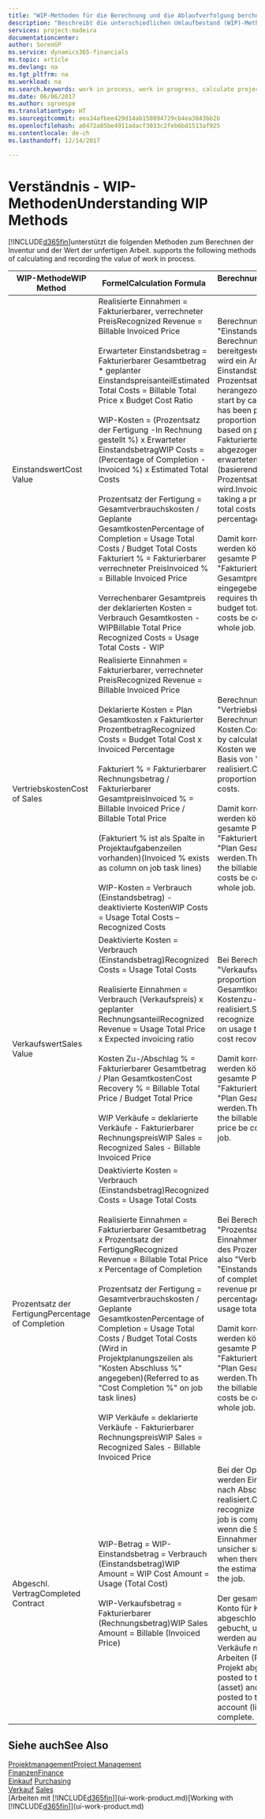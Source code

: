 ```yaml
---
title: "WIP-Methoden für die Berechnung und die Ablaufverfolgung berchnen und aufzeichnen | Microsoft Docs."
description: "Beschreibt die unterschiedlichen Umlaufbestand (WIP)-Methoden, die verwendet werden können, um Finanzdaten für Projekte zu senden und zu überwachen, die im Umlaufbestand sind."
services: project-madeira
documentationcenter: 
author: SorenGP
ms.service: dynamics365-financials
ms.topic: article
ms.devlang: na
ms.tgt_pltfrm: na
ms.workload: na
ms.search.keywords: work in process, work in progress, calculate project WIP
ms.date: 06/06/2017
ms.author: sgroespe
ms.translationtype: HT
ms.sourcegitcommit: eea34afbee429d14ab150894729cb4ea3843bb2b
ms.openlocfilehash: a0472a85be4911adacf3033c2feb6bd1513af925
ms.contentlocale: de-ch
ms.lasthandoff: 12/14/2017

---
```

# <a name="understanding-wip-methods"></a><span data-ttu-id="445e1-103">Verständnis - WIP-Methoden</span><span class="sxs-lookup"><span data-stu-id="445e1-103">Understanding WIP Methods</span></span>
[!INCLUDE[d365fin](includes/d365fin_md.md)]<span data-ttu-id="445e1-104">unterstützt die folgenden Methoden zum Berechnen der Inventur und der Wert der unfertigen Arbeit.</span><span class="sxs-lookup"><span data-stu-id="445e1-104"> supports the following methods of calculating and recording the value of work in process.</span></span>

| <span data-ttu-id="445e1-105">WIP-Methode</span><span class="sxs-lookup"><span data-stu-id="445e1-105">WIP Method</span></span> | <span data-ttu-id="445e1-106">Formel</span><span class="sxs-lookup"><span data-stu-id="445e1-106">Calculation Formula</span></span> | <span data-ttu-id="445e1-107">Berechnungsbeschreibung</span><span class="sxs-lookup"><span data-stu-id="445e1-107">Calculation Description</span></span> |
| --- | --- | --- |
| <span data-ttu-id="445e1-108">Einstandswert</span><span class="sxs-lookup"><span data-stu-id="445e1-108">Cost Value</span></span> |<span data-ttu-id="445e1-109">Realisierte Einnahmen = Fakturierbarer, verrechneter Preis</span><span class="sxs-lookup"><span data-stu-id="445e1-109">Recognized Revenue = Billable Invoiced Price</span></span><br /><br /> <span data-ttu-id="445e1-110">Erwarteter Einstandsbetrag = Fakturierbarer Gesamtbetrag \* geplanter Einstandspreisanteil</span><span class="sxs-lookup"><span data-stu-id="445e1-110">Estimated Total Costs = Billable Total Price x Budget Cost Ratio</span></span><br /><br /> <span data-ttu-id="445e1-111">WIP-Kosten = (Prozentsatz der Fertigung -In Rechnung gestellt %) x Erwarteter Einstandsbetrag</span><span class="sxs-lookup"><span data-stu-id="445e1-111">WIP Costs = (Percentage of Completion - Invoiced %) x Estimated Total Costs</span></span><br /><br /> <span data-ttu-id="445e1-112">Prozentsatz der Fertigung = Gesamtverbrauchskosten / Geplante Gesamtkosten</span><span class="sxs-lookup"><span data-stu-id="445e1-112">Percentage of Completion = Usage Total Costs / Budget Total Costs</span></span><br /> <span data-ttu-id="445e1-113">Fakturiert % = Fakturierbarer verrechneter Preis</span><span class="sxs-lookup"><span data-stu-id="445e1-113">Invoiced % = Billable Invoiced Price</span></span><br /><br /> <span data-ttu-id="445e1-114">Verrechenbarer Gesamtpreis der deklarierten Kosten = Verbrauch Gesamtkosten - WIP</span><span class="sxs-lookup"><span data-stu-id="445e1-114">Billable Total Price Recognized Costs = Usage Total Costs - WIP</span></span> |<span data-ttu-id="445e1-115">Berechnungen vom Typ "Einstandswert" beginnen mit der Berechnung des Werts dessen, was bereitgestellt wurde. Zu diesem Zweck wird ein Anteil des erwarteten Einstandsbetrags (basierend auf dem Prozentsatz der Fertigstellung) herangezogen.</span><span class="sxs-lookup"><span data-stu-id="445e1-115">Cost value calculations start by calculating the value of what has been provided by taking a proportion of the estimated total costs based on percentage of completion.</span></span> <span data-ttu-id="445e1-116">Fakturierte Einstandsbeträge werden abgezogen, indem ein Anteil des erwarteten Einstandsbetrags (basierend auf dem fakturierten Prozentsatz) herangezogen wird.</span><span class="sxs-lookup"><span data-stu-id="445e1-116">Invoiced costs are subtracted by taking a proportion of the estimated total costs based on the invoiced percentage.</span></span><br /><br /> <span data-ttu-id="445e1-117">Damit korrekte Ergebnisse erzielt werden können, müssen für das gesamte Projekt Werte für "Fakturierbarer Gesamtbetrag", "Plan Gesamtpreis" und "Plan Gesamtkosten" eingegeben werden.</span><span class="sxs-lookup"><span data-stu-id="445e1-117">This calculation requires that the billable total price, budget total price, and budget total costs be correctly entered for the whole job.</span></span> |
| <span data-ttu-id="445e1-118">Vertriebskosten</span><span class="sxs-lookup"><span data-stu-id="445e1-118">Cost of Sales</span></span> |<span data-ttu-id="445e1-119">Realisierte Einnahmen = Fakturierbarer, verrechneter Preis</span><span class="sxs-lookup"><span data-stu-id="445e1-119">Recognized Revenue = Billable Invoiced Price</span></span><br /><br /> <span data-ttu-id="445e1-120">Deklarierte Kosten = Plan Gesamtkosten x Fakturierter Prozentbetrag</span><span class="sxs-lookup"><span data-stu-id="445e1-120">Recognized Costs = Budget Total Cost x Invoiced Percentage</span></span><br /><br /> <span data-ttu-id="445e1-121">Fakturiert % = Fakturierbarer Rechnungsbetrag / Fakturierbarer Gesamtpreis</span><span class="sxs-lookup"><span data-stu-id="445e1-121">Invoiced % = Billable Invoiced Price / Billable Total Price</span></span><br /><br /> <span data-ttu-id="445e1-122">(Fakturiert % ist als Spalte in Projektaufgabenzeilen vorhanden)</span><span class="sxs-lookup"><span data-stu-id="445e1-122">(Invoiced % exists as column on job task lines)</span></span><br /><br /> <span data-ttu-id="445e1-123">WIP-Kosten = Verbrauch (Einstandsbetrag) - deaktivierte Kosten</span><span class="sxs-lookup"><span data-stu-id="445e1-123">WIP Costs = Usage Total Costs – Recognized Costs</span></span> |<span data-ttu-id="445e1-124">Berechnungen vom Typ "Vertriebskosten" beginnen mit der Berechnung der deklarierten Kosten.</span><span class="sxs-lookup"><span data-stu-id="445e1-124">Cost of sales calculations begin by calculating the recognized costs.</span></span> <span data-ttu-id="445e1-125">Kosten werden proportional auf der Basis von "Plan Gesamtkosten" realisiert.</span><span class="sxs-lookup"><span data-stu-id="445e1-125">Costs are recognized proportionally based on budget total costs.</span></span><br /><br /> <span data-ttu-id="445e1-126">Damit korrekte Ergebnisse erzielt werden können, müssen für das gesamte Projekt Werte für "Fakturierbarer Gesamtbetrag" und "Plan Gesamtkosten" eingegeben werden.</span><span class="sxs-lookup"><span data-stu-id="445e1-126">This calculation requires that the billable total price and budget total costs be correctly entered for the whole job.</span></span> |
| <span data-ttu-id="445e1-127">Verkaufswert</span><span class="sxs-lookup"><span data-stu-id="445e1-127">Sales Value</span></span> |<span data-ttu-id="445e1-128">Deaktivierte Kosten = Verbrauch (Einstandsbetrag)</span><span class="sxs-lookup"><span data-stu-id="445e1-128">Recognized Costs = Usage Total Costs</span></span><br /><br /> <span data-ttu-id="445e1-129">Realisierte Einnahmen = Verbrauch (Verkaufspreis) x geplanter Rechnungsanteil</span><span class="sxs-lookup"><span data-stu-id="445e1-129">Recognized Revenue = Usage Total Price x Expected invoicing ratio</span></span><br /><br /> <span data-ttu-id="445e1-130">Kosten Zu-/Abschlag % = Fakturierbarer Gesamtbetrag / Plan Gesamtkosten</span><span class="sxs-lookup"><span data-stu-id="445e1-130">Cost Recovery % = Billable Total Price / Budget Total Price</span></span><br /><br /> <span data-ttu-id="445e1-131">WIP Verkäufe = deklarierte Verkäufe - Fakturierbarer Rechnungspreis</span><span class="sxs-lookup"><span data-stu-id="445e1-131">WIP Sales = Recognized Sales - Billable Invoiced Price</span></span> |<span data-ttu-id="445e1-132">Bei Berechnungen vom Typ "Verkaufswert" werden die Einnahmen proportional basierend auf "Verbrauch Gesamtkosten" und dem erwarteten Kostenzu-/-abschlagsanteil realisiert.</span><span class="sxs-lookup"><span data-stu-id="445e1-132">Sales value calculations recognize revenue proportionally based on usage total costs and the expected cost recovery ratio.</span></span><br /><br /> <span data-ttu-id="445e1-133">Damit korrekte Ergebnisse erzielt werden können, müssen für das gesamte Projekt Werte für "Fakturierbarer Gesamtbetrag" und "Plan Gesamtkosten" eingegeben werden.</span><span class="sxs-lookup"><span data-stu-id="445e1-133">This calculation requires that the billable total price and budget total price be correctly entered for the whole job.</span></span> |
| <span data-ttu-id="445e1-134">Prozentsatz der Fertigung</span><span class="sxs-lookup"><span data-stu-id="445e1-134">Percentage of Completion</span></span> |<span data-ttu-id="445e1-135">Deaktivierte Kosten = Verbrauch (Einstandsbetrag)</span><span class="sxs-lookup"><span data-stu-id="445e1-135">Recognized Costs = Usage Total Costs</span></span><br /><br /> <span data-ttu-id="445e1-136">Realisierte Einnahmen = Fakturierbarer Gesamtbetrag x Prozentsatz der Fertigung</span><span class="sxs-lookup"><span data-stu-id="445e1-136">Recognized Revenue = Billable Total Price x Percentage of Completion</span></span><br /><br /> <span data-ttu-id="445e1-137">Prozentsatz der Fertigung = Gesamtverbrauchskosten / Geplante Gesamtkosten</span><span class="sxs-lookup"><span data-stu-id="445e1-137">Percentage of Completion = Usage Total Costs / Budget Total Costs</span></span><br /> <span data-ttu-id="445e1-138">(Wird in Projektplanungszeilen als "Kosten Abschluss %" angegeben)</span><span class="sxs-lookup"><span data-stu-id="445e1-138">(Referred to as "Cost Completion %" on job task lines)</span></span><br /><br /> <span data-ttu-id="445e1-139">WIP Verkäufe = deklarierte Verkäufe - Fakturierbarer Rechnungspreis</span><span class="sxs-lookup"><span data-stu-id="445e1-139">WIP Sales = Recognized Sales - Billable Invoiced Price</span></span> |<span data-ttu-id="445e1-140">Bei Berechnungen vom Typ "Prozentsatz der Fertigung" werden Einnahmen proportional – auf der Basis des Prozentsatzes der Fertigstellung, also "Verbrauch" contra "Einstandspreis" – realisiert.</span><span class="sxs-lookup"><span data-stu-id="445e1-140">Percentage of completion calculations recognize revenue proportionally based on the percentage of completion, that is, usage total costs vs. budget costs.</span></span><br /><br /> <span data-ttu-id="445e1-141">Damit korrekte Ergebnisse erzielt werden können, müssen für das gesamte Projekt Werte für "Fakturierbarer Gesamtbetrag" und "Plan Gesamtkosten" eingegeben werden.</span><span class="sxs-lookup"><span data-stu-id="445e1-141">This calculation requires that the billable total price and budget total costs be correctly entered for the whole job.</span></span> |
| <span data-ttu-id="445e1-142">Abgeschl. Vertrag</span><span class="sxs-lookup"><span data-stu-id="445e1-142">Completed Contract</span></span> |<span data-ttu-id="445e1-143">WIP-Betrag = WIP-Einstandsbetrag = Verbrauch (Einstandsbetrag)</span><span class="sxs-lookup"><span data-stu-id="445e1-143">WIP Amount = WIP Cost Amount = Usage (Total Cost)</span></span><br /><br /> <span data-ttu-id="445e1-144">WIP-Verkaufsbetrag = Fakturierbarer (Rechnungsbetrag)</span><span class="sxs-lookup"><span data-stu-id="445e1-144">WIP Sales Amount = Billable (Invoiced Price)</span></span> |<span data-ttu-id="445e1-145">Bei der Option "Abgeschl. Vertrag" werden Einnahmen und Kosten erst nach Abschluss des Projekts realisiert.</span><span class="sxs-lookup"><span data-stu-id="445e1-145">Completed contract does not recognize revenue and costs until the job is complete.</span></span> <span data-ttu-id="445e1-146">Dies kann nützlich sein, wenn die Schätzungen der Kosten und Einnahmen für das Projekt äusserst unsicher sind.</span><span class="sxs-lookup"><span data-stu-id="445e1-146">You may want to do this when there is high uncertainty around the estimates of costs and revenue for the job.</span></span><br /><br /> <span data-ttu-id="445e1-147">Der gesamte Verbrauch wird auf das Konto für Kosten nicht abgeschlossener Arbeiten (Aktiva) gebucht, und alle fakturierten Verkäufe werden auf das Konto für fakturierte Verkäufe nicht abgeschlossener Arbeiten (Passiva) gebucht, bis das Projekt abgeschlossen ist.</span><span class="sxs-lookup"><span data-stu-id="445e1-147">All usage is posted to the WIP Costs account (asset) and all invoiced sales are posted to the WIP Invoiced Sales account (liability) until the job is complete.</span></span> |

## <a name="see-also"></a><span data-ttu-id="445e1-148">Siehe auch</span><span class="sxs-lookup"><span data-stu-id="445e1-148">See Also</span></span>
[<span data-ttu-id="445e1-149">Projektmanagement</span><span class="sxs-lookup"><span data-stu-id="445e1-149">Project Management</span></span>](projects-manage-projects.md)  
[<span data-ttu-id="445e1-150">Finanzen</span><span class="sxs-lookup"><span data-stu-id="445e1-150">Finance</span></span>](finance.md)  
<span data-ttu-id="445e1-151">[Einkauf](purchasing-manage-purchasing.md)       </span><span class="sxs-lookup"><span data-stu-id="445e1-151">[Purchasing](purchasing-manage-purchasing.md)       </span></span>  
<span data-ttu-id="445e1-152">[Verkauf](sales-manage-sales.md)    </span><span class="sxs-lookup"><span data-stu-id="445e1-152">[Sales](sales-manage-sales.md)    </span></span>  
<span data-ttu-id="445e1-153">[Arbeiten mit [!INCLUDE[d365fin](includes/d365fin_md.md)]](ui-work-product.md)</span><span class="sxs-lookup"><span data-stu-id="445e1-153">[Working with [!INCLUDE[d365fin](includes/d365fin_md.md)]](ui-work-product.md)</span></span>  

